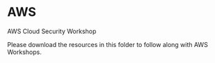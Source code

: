 # AWS
AWS Cloud Security Workshop

Please download the resources in this folder to follow along with AWS Workshops.
